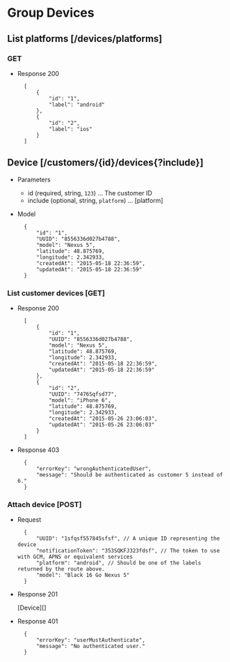 # Group Devices

## List platforms [/devices/platforms]

### GET

+ Response 200

        [
            {
                "id": "1",
                "label": "android"
            },
            {
                "id": "2",
                "label": "ios"
            }
        ]

## Device [/customers/{id}/devices{?include}]

+ Parameters

    + id (required, string, `123`) ... The customer ID
    + include (optional, string, `platform`) ... [platform]

+ Model

        {
            "id": "1",
            "UUID": "8556336d027b4788",
            "model": "Nexus 5",
            "latitude": 48.875769,
            "longitude": 2.342933,
            "createdAt": "2015-05-18 22:36:59",
            "updatedAt": "2015-05-18 22:36:59"
        }

### List customer devices [GET]

+ Response 200

        [
            {
                "id": "1",
                "UUID": "8556336d027b4788",
                "model": "Nexus 5",
                "latitude": 48.875769,
                "longitude": 2.342933,
                "createdAt": "2015-05-18 22:36:59",
                "updatedAt": "2015-05-18 22:36:59"
            },
            {
                "id": "2",
                "UUID": "7476Sqfsd77",
                "model": "iPhone 6",
                "latitude": 48.875769,
                "longitude": 2.342933,
                "createdAt": "2015-05-26 23:06:03",
                "updatedAt": "2015-05-26 23:06:03"
            }
        ]

+ Response 403

        {
            "errorKey": "wrongAuthenticatedUser",
            "message": "Should be authenticated as customer 5 instead of 6."
        }

### Attach device [POST]

+ Request

        {
            "UUID": "1sfqsf557845sfsf", // A unique ID representing the device
            "notificationToken": "353SQKFJ323fdsf", // The token to use with GCM, APNS or equivalent services
            "platform": "android", // Should be one of the labels returned by the route above.
            "model": "Black 16 Go Nexus 5"
        }

+ Response 201

    [Device][]

+ Response 401

        {
            "errorKey": "userMustAuthenticate",
            "message": "No authenticated user."
        }
